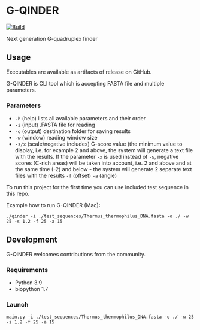 # G-QINDER
[![Build](https://github.com/branis97/G-QINDER/actions/workflows/build.yml/badge.svg)](https://github.com/branis97/G-QINDER/actions/workflows/build.yml)

Next generation G-quadruplex finder

## Usage
Executables are available as artifacts of release on GitHub.

G-QINDER is CLI tool which is accepting FASTA file and multiple parameters.

### Parameters

- `-h` (help) lists all available parameters and their order 
- `-i` (input) .FASTA file for reading 
- `-o` (output) destination folder for saving results 
- `-w` (window) reading window size 
- `-s/x` (scale/negative includes) G-score value (the minimum value to display, i.e. for example 2 and above, the system will generate a text file with the results. If the parameter `-x` is used instead of `-s`, negative scores (C-rich areas) will be taken into account, i.e. 2 and above and at the same time (-2) and below - the system will generate 2 separate text files with the results `-f` (offset) `-a` (angle)

To run this project for the first time you can use included test sequence in this repo.

Example how to run G-QINDER (Mac):

`./qinder -i ./test_sequences/Thermus_thermophilus_DNA.fasta -o ./ -w 25 -s 1.2 -f 25 -a 15`

## Development

G-QINDER welcomes contributions from the community.

### Requirements

- Python 3.9
- biopython 1.7

### Launch

`main.py -i ./test_sequences/Thermus_thermophilus_DNA.fasta -o ./ -w 25 -s 1.2 -f 25 -a 15`

